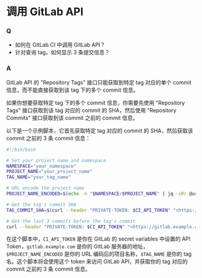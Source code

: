 # 调用 GitLab API

### Q
- 如何在 GitLab CI 中调用 GitLab API？
- 针对查询 tag，如何显示 3 条提交信息？

### A
GitLab API 的 "Repository Tags" 接口只能获取到特定 tag 对应的单个 commit 信息，而不能直接获取到该 tag 下的多个 commit 信息。

如果你想要获取特定 tag 下的多个 commit 信息，你需要先使用 "Repository Tags" 接口获取到该 tag 对应的 commit 的 SHA，然后使用 "Repository Commits" 接口获取到该 commit 之前的 commit 信息。

以下是一个示例脚本，它首先获取特定 tag 对应的 commit 的 SHA，然后获取该 commit 之前的 3 条 commit 信息：

```bash
#!/bin/bash

# Set your project name and namespace
NAMESPACE="your_namespace"
PROJECT_NAME="your_project_name"
TAG_NAME="your_tag_name"

# URL encode the project name
PROJECT_NAME_ENCODED=$(echo -n "$NAMESPACE/$PROJECT_NAME" | jq -sRr @uri)

# Get the tag's commit SHA
TAG_COMMIT_SHA=$(curl --header "PRIVATE-TOKEN: $CI_API_TOKEN" "<https://gitlab.example.com/api/v4/projects/$PROJECT_NAME_ENCODED/repository/tags/$TAG_NAME>" | jq -r '.commit.id')

# Get the last 3 commits before the tag's commit
curl --header "PRIVATE-TOKEN: $CI_API_TOKEN" "<https://gitlab.example.com/api/v4/projects/$PROJECT_NAME_ENCODED/repository/commits?ref_name=$TAG_COMMIT_SHA&per_page=3>" | jq '.[] | {id: .id, title: .title, message: .message}'

```

在这个脚本中，`CI_API_TOKEN` 是你在 GitLab 的 secret variables 中设置的 API Token，`gitlab.example.com` 是你的 GitLab 服务器的地址，`$PROJECT_NAME_ENCODED` 是你的 URL 编码后的项目名称，`$TAG_NAME` 是你的 tag 名。这个脚本将会使用这个 token 来访问 GitLab API，并获取你的 tag 对应的 commit 之前的 3 条 commit 信息。